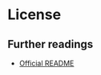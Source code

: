 # License

## Further readings

- [Official README][1]

[1]: http://www.pragma-ade.com/general/manuals/mreadme.pdf
